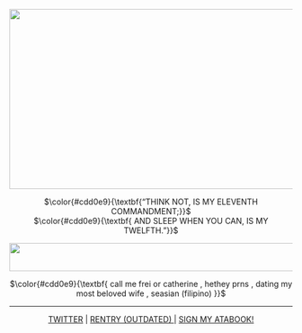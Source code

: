 <p align="center">
<img src="https://files.catbox.moe/7i9kgt.png" data-canonical-src="(https://files.catbox.moe/7i9kgt.png)" width="750" height="320" />
</p>

<p align="center">
 $\color{#cdd0e9}{\textbf{“THINK NOT, IS MY ELEVENTH COMMANDMENT;}}$ <br/>
 $\color{#cdd0e9}{\textbf{ AND SLEEP WHEN YOU CAN, IS MY TWELFTH.”}}$
</p>

<p align="center">
<img src="https://files.catbox.moe/8ak3r0.png" data-canonical-src="(https://files.catbox.moe/8ak3r0.png)" width="750" height="50" />
</p>

<p align="center">
$\color{#cdd0e9}{\textbf{ call me frei or catherine , hethey prns , dating my most beloved wife , seasian (filipino) }}$
  
</p>

***

<p align="center">
<a href="https://x.com/contemptawe">TWITTER</a> | <a href="rentry.co/thepequod">RENTRY (OUTDATED) </a> | <a href="https://contemptawe.atabook.org/">SIGN MY ATABOOK!</a>
</p>
